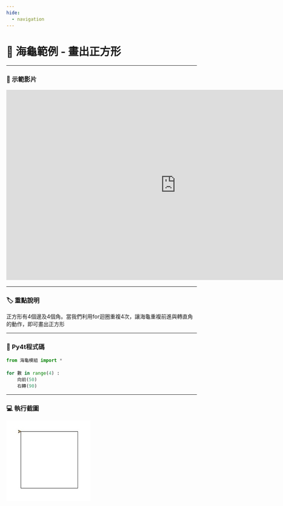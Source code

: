 ```yaml
---
hide:
  - navigation
---
```


# 🔰 海龜範例 - 畫出正方形

--------------

### 🎦 示範影片

<iframe width="896" height="504" src="https://www.youtube.com/embed/Wh7ExxELMYg" title="YouTube video player" frameborder="0" allow="accelerometer; autoplay; clipboard-write; encrypted-media; gyroscope; picture-in-picture" allowfullscreen></iframe>

--------------

### 🏷️ 重點說明

正方形有4個邊及4個角。當我們利用for迴圈重複4次，讓海龜重複前進與轉直角的動作，即可畫出正方形

--------------

### 📄 Py4t程式碼

```python
from 海龜模組 import *

for 數 in range(4) :
    向前(50)
    右轉(90)
```

--------------

### 💻 執行截圖

![執行截圖](draw_square.jpg)


